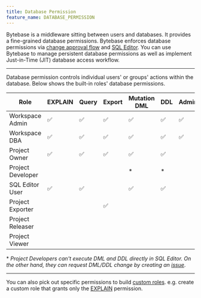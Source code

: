 ```yaml
---
title: Database Permission
feature_name: DATABASE_PERMISSION
---
```


<TutorialBlock url="/docs/tutorials/how-to-manage-data-access-for-developers" title="How to Manage Data Access for Developers" />

Bytebase is a middleware sitting between users and databases. It provides a fine-grained database permissions. Bytebase enforces
database permissions via [change approval flow](/docs/change-database/change-workflow/) and [SQL Editor](/docs/sql-editor/overview/).
You can use Bytebase to manage persistent database permissions as well as implement Just-in-Time (JIT) database access workflow.

---

Database permission controls individual users' or groups' actions within the database. Below shows the built-in roles' database permissions.

| Role              | EXPLAIN | Query | Export | Mutation DML | DDL | Admin |
| ----------------- | ------- | ----- | ------ | ------------ | --- | ----- |
| Workspace Admin   | ✅      | ✅    | ✅     | ✅           | ✅  | ✅    |
| Workspace DBA     | ✅      | ✅    | ✅     | ✅           | ✅  | ✅    |
| Project Owner     | ✅      | ✅    | ✅     | ✅           | ✅  |       |
| Project Developer |         |       |        | \*           | \*  |       |
| SQL Editor User   | ✅      | ✅    |        | ✅           | ✅  |       |
| Project Exporter  |         |       | ✅     |              |     |       |
| Project Releaser  |         |       |        |              |     |       |
| Project Viewer    |         |       |        |              |     |       |

\* _Project Developers can't execute DML and DDL directly in SQL Editor. On the other hand, they can
request DML/DDL change by creating an [issue](/docs/concepts/data-model/#issue)_.

---

You can also pick out specific permissions to build [custom roles](/docs/administration/custom-roles/). e.g. create a custom role that grants only the [EXPLAIN](/docs/security/database-permission/explain/) permission.

<IncludeBlock url="/docs/share/database-permission-table"></IncludeBlock>
